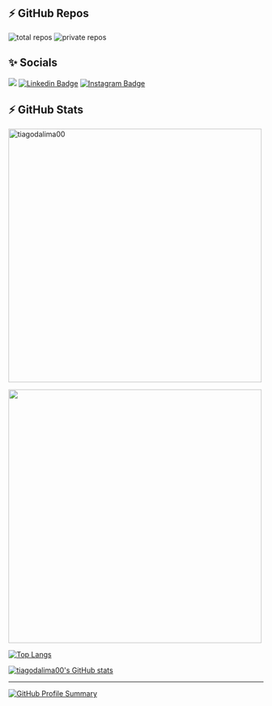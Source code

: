 ## ⚡ GitHub Repos

![total repos](https://img.shields.io/badge/total%20repos-05-green?logo=github&style=flat)
![private repos](https://img.shields.io/badge/private%20repos-04-red?logo=github&style=flat)

## ✨ Socials
![](https://komarev.com/ghpvc/?username=tiagodalima00&style=flat&color=brightgreen)
[![Linkedin Badge](https://img.shields.io/badge/-LinkedIn-0e76a8?style=flat-square&logo=Linkedin&logoColor=white)](https://www.linkedin.com/in/tiago-lima-77bb7517b/)
[![Instagram Badge](https://img.shields.io/badge/-Instagram-e4405f?style=flat-square&logo=Instagram&logoColor=white)](https://www.instagram.com/tiagodalima/)
  <br>

## ⚡ GitHub Stats
<div align="left">
  <p><img align="center" src="https://github-readme-streak-stats.herokuapp.com/?user=tiagodalima00&theme=onedark" alt="tiagodalima00" width="500"/></p>
</div>

<div align = "left">
  <p><img align="center" src="https://github-readme-stats.vercel.app/api?username=tiagodalima00&theme=onedark&show_icons=true" width="500"/></p>
 </div>


[![Top Langs](https://github-readme-stats.vercel.app/api/top-langs/?username=tiagodalima00&layout=compact&theme=onedark)](https://github.com/anuraghazra/github-readme-stats)


[![tiagodalima00's GitHub stats](https://github-readme-stats.vercel.app/api?username=tiagodalima00&theme=onedark&show_icons=true)](https://github.com/tiagodalima00)

---

[![GitHub Profile Summary](https://raw.githubusercontent.com/tiagodalima00/tiagodalima00/main/profile-summary-card-output/default/0-profile-details.svg)](https://github.com/tiagodalima00)
